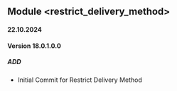 ## Module <restrict_delivery_method>

#### 22.10.2024
#### Version 18.0.1.0.0
##### ADD
 - Initial Commit for Restrict Delivery Method
